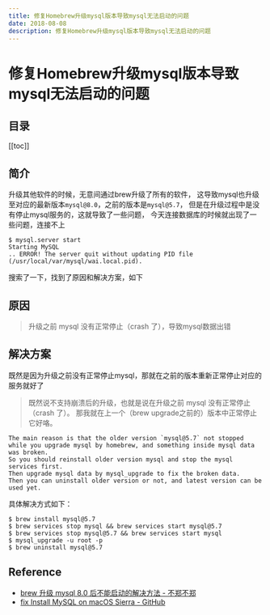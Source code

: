 ```yaml
---
title: 修复Homebrew升级mysql版本导致mysql无法启动的问题
date: 2018-08-08
description: 修复Homebrew升级mysql版本导致mysql无法启动的问题
---
```


# 修复Homebrew升级mysql版本导致mysql无法启动的问题

## 目录

[[toc]]

## 简介

升级其他软件的时候，无意间通过brew升级了所有的软件，
这导致mysql也升级至对应的最新版本`mysql@8.0`，之前的版本是`mysql@5.7`，
但是在升级过程中是没有停止mysql服务的，这就导致了一些问题，
今天连接数据库的时候就出现了一些问题，连接不上

```shell
$ mysql.server start
Starting MySQL
.. ERROR! The server quit without updating PID file (/usr/local/var/mysql/wai.local.pid).
```

搜索了一下，找到了原因和解决方案，如下

## 原因

> 升级之前 mysql 没有正常停止（crash 了），导致mysql数据出错

## 解决方案

既然是因为升级之前没有正常停止mysql，那就在之前的版本重新正常停止对应的服务就好了

> 既然说不支持崩溃后的升级，也就是说在升级之前 mysql 没有正常停止（crash 了）。
那我就在上一个（brew upgrade之前的）版本中正常停止它好咯。

```
The main reason is that the older version `mysql@5.7` not stopped
while you upgrade mysql by homebrew, and something inside mysql data was broken.
So you should reinstall older version mysql and stop the mysql services first.
Then upgrade mysql data by mysql_upgrade to fix the broken data.
Then you can uninstall older version or not, and latest version can be used yet.
```

具体解决方式如下：

```shell
$ brew install mysql@5.7
$ brew services stop mysql && brew services start mysql@5.7
$ brew services stop mysql@5.7 && brew services start mysql
$ mysql_upgrade -u root -p
$ brew uninstall mysql@5.7
```

## Reference

- [brew 升级 mysql 8.0 后不能启动的解决方法 - 不郑不郑](https://blog.notzheng.com/p/brew-mysql-cant-start-solve.html)
- [fix Install MySQL on macOS Sierra - GitHub](https://gist.github.com/nrollr/3f57fc15ded7dddddcc4e82fe137b58e#gistcomment-2672661)
